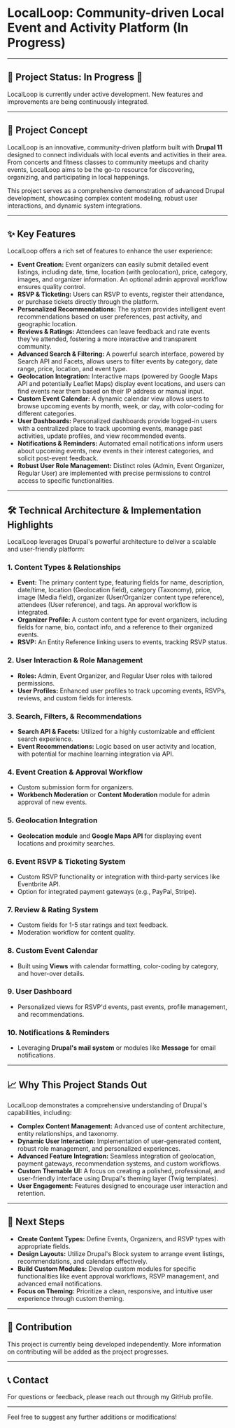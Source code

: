 # LocalLoop: Community-driven Local Event and Activity Platform (In Progress)

---

## 🚧 Project Status: In Progress 🚧

LocalLoop is currently under active development. New features and improvements are being continuously integrated.

---

## 🌟 Project Concept

LocalLoop is an innovative, community-driven platform built with **Drupal 11** designed to connect individuals with local events and activities in their area. From concerts and fitness classes to community meetups and charity events, LocalLoop aims to be the go-to resource for discovering, organizing, and participating in local happenings.

This project serves as a comprehensive demonstration of advanced Drupal development, showcasing complex content modeling, robust user interactions, and dynamic system integrations.

---

## ✨ Key Features

LocalLoop offers a rich set of features to enhance the user experience:

* **Event Creation:** Event organizers can easily submit detailed event listings, including date, time, location (with geolocation), price, category, images, and organizer information. An optional admin approval workflow ensures quality control.
* **RSVP & Ticketing:** Users can RSVP to events, register their attendance, or purchase tickets directly through the platform.
* **Personalized Recommendations:** The system provides intelligent event recommendations based on user preferences, past activity, and geographic location.
* **Reviews & Ratings:** Attendees can leave feedback and rate events they've attended, fostering a more interactive and transparent community.
* **Advanced Search & Filtering:** A powerful search interface, powered by Search API and Facets, allows users to filter events by category, date range, price, location, and event type.
* **Geolocation Integration:** Interactive maps (powered by Google Maps API and potentially Leaflet Maps) display event locations, and users can find events near them based on their IP address or manual input.
* **Custom Event Calendar:** A dynamic calendar view allows users to browse upcoming events by month, week, or day, with color-coding for different categories.
* **User Dashboards:** Personalized dashboards provide logged-in users with a centralized place to track upcoming events, manage past activities, update profiles, and view recommended events.
* **Notifications & Reminders:** Automated email notifications inform users about upcoming events, new events in their interest categories, and solicit post-event feedback.
* **Robust User Role Management:** Distinct roles (Admin, Event Organizer, Regular User) are implemented with precise permissions to control access to specific functionalities.

---

## 🛠️ Technical Architecture & Implementation Highlights

LocalLoop leverages Drupal's powerful architecture to deliver a scalable and user-friendly platform:

### 1. Content Types & Relationships

* **Event:** The primary content type, featuring fields for name, description, date/time, location (Geolocation field), category (Taxonomy), price, image (Media field), organizer (User/Organizer content type reference), attendees (User reference), and tags. An approval workflow is integrated.
* **Organizer Profile:** A custom content type for event organizers, including fields for name, bio, contact info, and a reference to their organized events.
* **RSVP:** An Entity Reference linking users to events, tracking RSVP status.

### 2. User Interaction & Role Management

* **Roles:** Admin, Event Organizer, and Regular User roles with tailored permissions.
* **User Profiles:** Enhanced user profiles to track upcoming events, RSVPs, reviews, and custom fields for interests.

### 3. Search, Filters, & Recommendations

* **Search API & Facets:** Utilized for a highly customizable and efficient search experience.
* **Event Recommendations:** Logic based on user activity and location, with potential for machine learning integration via API.

### 4. Event Creation & Approval Workflow

* Custom submission form for organizers.
* **Workbench Moderation** or **Content Moderation** module for admin approval of new events.

### 5. Geolocation Integration

* **Geolocation module** and **Google Maps API** for displaying event locations and proximity searches.

### 6. Event RSVP & Ticketing System

* Custom RSVP functionality or integration with third-party services like Eventbrite API.
* Option for integrated payment gateways (e.g., PayPal, Stripe).

### 7. Review & Rating System

* Custom fields for 1-5 star ratings and text feedback.
* Moderation workflow for content quality.

### 8. Custom Event Calendar

* Built using **Views** with calendar formatting, color-coding by category, and hover-over details.

### 9. User Dashboard

* Personalized views for RSVP'd events, past events, profile management, and recommendations.

### 10. Notifications & Reminders

* Leveraging **Drupal's mail system** or modules like **Message** for email notifications.

---

## 📈 Why This Project Stands Out

LocalLoop demonstrates a comprehensive understanding of Drupal's capabilities, including:

* **Complex Content Management:** Advanced use of content architecture, entity relationships, and taxonomy.
* **Dynamic User Interaction:** Implementation of user-generated content, robust role management, and personalized experiences.
* **Advanced Feature Integration:** Seamless integration of geolocation, payment gateways, recommendation systems, and custom workflows.
* **Custom Themable UI:** A focus on creating a polished, professional, and user-friendly interface using Drupal's theming layer (Twig templates).
* **User Engagement:** Features designed to encourage user interaction and retention.

---

## 🚀 Next Steps

* **Create Content Types:** Define Events, Organizers, and RSVP types with appropriate fields.
* **Design Layouts:** Utilize Drupal's Block system to arrange event listings, recommendations, and calendars effectively.
* **Build Custom Modules:** Develop custom modules for specific functionalities like event approval workflows, RSVP management, and advanced email notifications.
* **Focus on Theming:** Prioritize a clean, responsive, and intuitive user experience through custom theming.

---

## 🤝 Contribution

This project is currently being developed independently. More information on contributing will be added as the project progresses.

---

## 📞 Contact

For questions or feedback, please reach out through my GitHub profile.

---

Feel free to suggest any further additions or modifications!